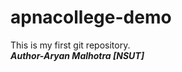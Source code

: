 # apnacollege-demo
This is my first git repository.
<br>
<i><b>Author-Aryan Malhotra [NSUT]</b></i>

